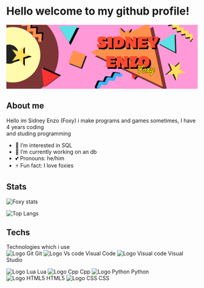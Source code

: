 # Hello welcome to my github profile!
![Foxy's bunner](banner.png)

## About me
Hello im Sidney Enzo (Foxy) i make programs and games sometimes, I have 4 years coding  
and studing programming

- 👀 I’m interested in SQL
- 📓 I’m currently working on an db
- 💕 Pronouns: he/him
- ⚡ Fun fact: I love foxies

## Stats
![Foxy stats](https://github-readme-stats.vercel.app/api?username=Sidney-Enzo&show_icons=true&theme=monokai)

![Top Langs](https://github-readme-stats.vercel.app/api/top-langs/?username=Sidney-Enzo&hide_progress=true&theme=monokai)

## Techs
Technologies which i use  
<img src="https://upload.wikimedia.org/wikipedia/commons/3/3f/Git_icon.svg" alt="Logo Git" width="32"> Git
<img src="https://upload.wikimedia.org/wikipedia/commons/thumb/9/9a/Visual_Studio_Code_1.35_icon.svg/768px-Visual_Studio_Code_1.35_icon.svg.png" alt="Logo Vs code" width="32"> Visual Code
<img src="https://upload.wikimedia.org/wikipedia/commons/thumb/2/2c/Visual_Studio_Icon_2022.svg/1024px-Visual_Studio_Icon_2022.svg.png" alt="Logo Visual code" width="32"> Visual Studio

<img src="https://upload.wikimedia.org/wikipedia/commons/thumb/c/cf/Lua-Logo.svg/900px-Lua-Logo.svg.png?20150107024942" alt="Logo Lua" width="32"> Lua
<img src="https://upload.wikimedia.org/wikipedia/commons/1/18/ISO_C%2B%2B_Logo.svg" alt="Logo Cpp" width="32"> Cpp
<img src="https://cdn.iconscout.com/icon/free/png-512/free-python-logo-icon-download-in-svg-png-gif-file-formats--technology-social-media-vol-5-pack-logos-icons-2945099.png?f=webp&w=512" alt="Logo Python" width="32"> Python  
<img src="https://upload.wikimedia.org/wikipedia/commons/thumb/6/61/HTML5_logo_and_wordmark.svg/1024px-HTML5_logo_and_wordmark.svg.png" alt="Logo HTML5" width="32"> HTML5
<img src="https://upload.wikimedia.org/wikipedia/commons/thumb/a/ab/Official_CSS_Logo.svg/1024px-Official_CSS_Logo.svg.png" alt="Logo CSS" width="32"> CSS
